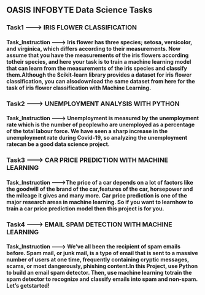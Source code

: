 ## OASIS INFOBYTE Data Science Tasks

### Task1 ---> IRIS FLOWER CLASSIFICATION
#### Task_Instruction ---> Iris flower has three species; setosa, versicolor, and virginica, which differs according to their measurements. Now assume that you have the measurements of the iris flowers according totheir species, and here your task is to train a machine learning model that can learn from the measurements of the iris species and classify them.Although the Scikit-learn library provides a dataset for iris flower classification, you can alsodownload the same dataset from here for the task of iris flower classification with Machine Learning.

### Task2 ---> UNEMPLOYMENT ANALYSIS WITH PYTHON
#### Task_Instruction ---> Unemployment is measured by the unemployment rate which is the number of peoplewho are unemployed as a percentage of the total labour force. We have seen a sharp increase in the unemployment rate during Covid-19, so analyzing the unemployment ratecan be a good data science project. 

### Task3 ---> CAR PRICE PREDICTION WITH MACHINE LEARNING
#### Task_Instruction --->The price of a car depends on a lot of factors like the goodwill of the brand of the car,features of the car, horsepower and the mileage it gives and many more. Car price prediction is one of the major research areas in machine learning. So if you want to learnhow to train a car price prediction model then this project is for you.

### Task4 ---> EMAIL SPAM DETECTION WITH MACHINE LEARNING
#### Task_Instruction ---> We’ve all been the recipient of spam emails before. Spam mail, or junk mail, is a type of email that is sent to a massive number of users at one time, frequently containing cryptic messages, scams, or most dangerously, phishing content.In this Project, use Python to build an email spam detector. Then, use machine learning totrain the spam detector to recognize and classify emails into spam and non-spam. Let’s getstarted!
